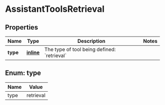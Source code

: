 
# AssistantToolsRetrieval

## Properties
| Name | Type | Description | Notes |
| ------------ | ------------- | ------------- | ------------- |
| **type** | [**inline**](#Type) | The type of tool being defined: &#x60;retrieval&#x60; |  |


<a id="Type"></a>
## Enum: type
| Name | Value |
| ---- | ----- |
| type | retrieval |



